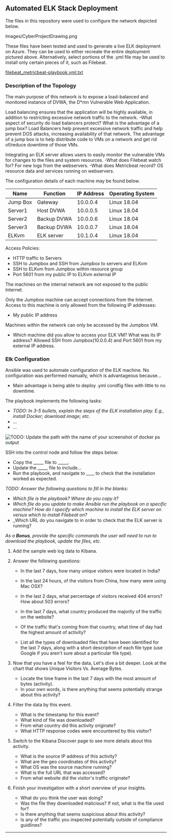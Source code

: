 ## Automated ELK Stack Deployment

The files in this repository were used to configure the network depicted below.

Images/CyberProjectDrawing.png

These files have been tested and used to generate a live ELK deployment on Azure. They can be used to either recreate the entire deployment pictured above. Alternatively, select portions of the .yml file may be used to install only certain pieces of it, such as Filebeat.

  [filebeat_metricbeat-playbook.yml.txt](https://github.com/STLGeist/Cybersecurity-projects/files/7715493/filebeat_metricbeat-playbook.yml.txt)


### Description of the Topology

The main purpose of this network is to expose a load-balanced and monitored instance of DVWA, the D*mn Vulnerable Web Application.

Load balancing ensures that the application will be highly available, in addition to restricting excessive network traffic to the network.
-What aspect of security do load balancers protect? What is the advantage of a jump box? Load Balancers help prevent excessive network traffic and help prevent DOS attacks, increasing availability of that network. The advantage of a jump box is to help distribute code to VMs on a network and get rid of/reduce downtime of those VMs.

Integrating an ELK server allows users to easily monitor the vulnerable VMs for changes to the files and system resources.
-What does Filebeat watch for? For new logs from the webservers.
-What does Metricbeat record? OS resource data and services running on webservers.

The configuration details of each machine may be found below.

| Name     | Function   | IP Address | Operating System |
|----------|------------|------------|------------------|
| Jump Box | Gateway    | 10.0.0.4   | Linux 18.04      |
| Server1  | Host DVWA  | 10.0.0.5   | Linux 18.04      |
| Server2  | Backup DVWA| 10.0.0.6   | Linux 18.04      |
| Server3  | Backup DVWA| 10.0.0.7   | Linux 18.04      |
| ELKvm    | ELK server | 10.1.0.4   | Linux 18.04      |
Access Policies:
- HTTP traffic to Servers
- SSH to Jumpbox and SSH from Jumpbox to servers and ELKvm
- SSH to ELKvm from Jumpbox within resource group
- Port 5601 from my public IP to ELKvm external IP

The machines on the internal network are not exposed to the public Internet. 

Only the Jumpbox machine can accept connections from the Internet. Access to this machine is only allowed from the following IP addresses:
- My public IP address

Machines within the network can only be accessed by the Jumpbox VM.
- Which machine did you allow to access your ELK VM? What was its IP address? Allowed SSH from Jumpbox(10.0.0.4) and Port 5601 from my external IP address.

### Elk Configuration

Ansible was used to automate configuration of the ELK machine. No configuration was performed manually, which is advantageous because...
- Main advantage is being able to deploy .yml condfig files with little to no downtime.

The playbook implements the following tasks:
- _TODO: In 3-5 bullets, explain the steps of the ELK installation play. E.g., install Docker; download image; etc._
- ...
- ...

![TODO: Update the path with the name of your screenshot of docker ps output](Images/docker_ps_output.png)
 

SSH into the control node and follow the steps below:
- Copy the _____ file to _____.
- Update the _____ file to include...
- Run the playbook, and navigate to ____ to check that the installation worked as expected.

_TODO: Answer the following questions to fill in the blanks:_
- _Which file is the playbook? Where do you copy it?_
- _Which file do you update to make Ansible run the playbook on a specific machine? How do I specify which machine to install the ELK server on versus which to install Filebeat on?_
- _Which URL do you navigate to in order to check that the ELK server is running?

_As a **Bonus**, provide the specific commands the user will need to run to download the playbook, update the files, etc._



1. Add the sample web log data to Kibana.

2. Answer the following questions:

    - In the last 7 days, how many unique visitors were located in India?

    - In the last 24 hours, of the visitors from China, how many were using Mac OSX?

    - In the last 2 days, what percentage of visitors received 404 errors? How about 503 errors?
    - In the last 7 days, what country produced the majority of the traffic on the website?
    - Of the traffic that's coming from that country, what time of day had the highest amount of activity?
    - List all the types of downloaded files that have been identified for the last 7 days, along with a short description of each file type (use Google if you aren't sure about a particular file type).

3. Now that you have a feel for the data, Let's dive a bit deeper. Look at the chart that shows Unique Visitors Vs. Average Bytes.
     - Locate the time frame in the last 7 days with the most amount of bytes (activity).
     - In your own words, is there anything that seems potentially strange about this activity?

4. Filter the data by this event.
     - What is the timestamp for this event?
     - What kind of file was downloaded?
     - From what country did this activity originate?
     - What HTTP response codes were encountered by this visitor?

5. Switch to the Kibana Discover page to see more details about this activity.
     - What is the source IP address of this activity?
     - What are the geo coordinates of this activity?
     - What OS was the source machine running?
     - What is the full URL that was accessed?
     - From what website did the visitor's traffic originate?

6. Finish your investigation with a short overview of your insights. 

     - What do you think the user was doing?
     - Was the file they downloaded malicious? If not, what is the file used for?
     - Is there anything that seems suspicious about this activity?
     - Is any of the traffic you inspected potentially outside of compliance guidlines?

---

